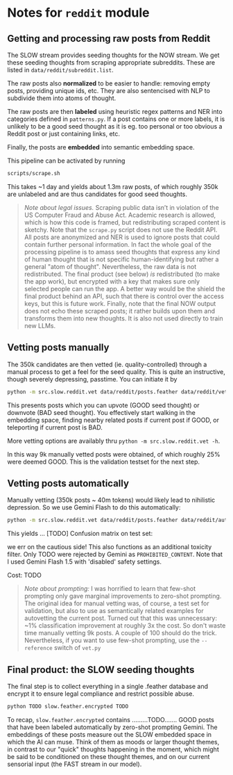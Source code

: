 # Notes for `reddit` module

## Getting and processing raw posts from Reddit

The SLOW stream provides seeding thoughts for the NOW stream. We get these seeding thoughts from scraping appropriate subreddits. These are listed in `data/reddit/subreddit.list`.

The raw posts also **normalized** to be easier to handle: removing empty posts, providing unique ids, etc. They are also sentencised with NLP to subdivide them into atoms of thought.

The raw posts are then **labeled** using heuristic regex patterns and NER into categories defined in `patterns.py`. If a post contains one or more labels, it is unlikely to be a good seed thought as it is eg. too personal or too obvious a Reddit post or just containing links, etc.

Finally, the posts are **embedded** into semantic embedding space.

This pipeline can be activated by running
```bash
scripts/scrape.sh
```
This takes ~1 day and yields about 1.3m raw posts, of which roughly 350k are unlabeled and are thus candidates for good seed thoughts.

> *Note about legal issues.*
> Scraping public data isn’t in violation of the US Computer Fraud and Abuse Act. Academic research is allowed, which is how this code is framed, but redistributing scraped content is sketchy. Note that the `scrape.py` script does not use the Reddit API. All posts are anonymized and NER is used to ignore posts that could contain further personal information. In fact the whole goal of the processing pipeline is to amass seed thoughts that express any kind of human thought that is not specific human-identifying but rather a general "atom of thought".
> Nevertheless, the raw data is not redistributed. The final product (see below) *is* redistributed (to make the app work), but encrypted with a key that makes sure only selected people can run the app. A  better way would be the shield the final product behind an API, such that there is control over the access keys, but this is future work.
> Finally, note that the final NOW output does not echo these scraped posts; it rather builds upon them and transforms them into new thoughts. It is also not used directly to train new LLMs.

## Vetting posts manually

The 350k candidates are then vetted (ie. quality-controlled) through a manual process to get a feel for the seed quality. This is quite an instructive, though severely depressing, passtime. You can initiate it by
```bash
python -m src.slow.reddit.vet data/reddit/posts.feather data/reddit/vet.feather
```
This presents posts which you can upvote (GOOD seed thought) or downvote (BAD seed thought). You effectively start walking in the embedding space, finding nearby related posts if current post if GOOD, or teleporting if current post is BAD.

More vetting options are availably thru `python -m src.slow.reddit.vet -h`.

In this way 9k manually vetted posts were obtained, of which roughly 25% were deemed GOOD. This is the validation testset for the next step.

## Vetting posts automatically

Manually vetting (350k posts ~ 40m tokens) would likely lead to nihilistic depression.
So we use Gemini Flash to do this automatically:
```bash
python -m src.slow.reddit.vet data/reddit/posts.feather data/reddit/autovet.feather --autovet
```
This yields ... [TODO]
Confusion matrix on test set:

we err on the cautious side! This also functions as an additional toxicity filter.
Only TODO were rejected by Gemini as `PROHIBITED_CONTENT`. Note that I used Gemini Flash 1.5 with 'disabled' safety settings.






Cost: TODO




> *Note about prompting:* I was horrified to learn that few-shot prompting only gave marginal improvements to zero-shot prompting. The original idea for manual vetting was, of course, a test set for validation, but also to use as semantically related examples for autovetting the current post. Turned out that this was unnecessary: ~1% classification improvement at roughly 3x the cost. So don't waste time manually vetting 9k posts. A couple of 100 should do the trick.
> Nevertheless, if you want to use few-shot prompting, use the `--reference` switch of `vet.py`

## Final product: the SLOW seeding thoughts

The final step is to collect everything in a single .feather database and encrypt it to ensure legal compliance and restrict possible abuse.
```bash
python TODO slow.feather.encrypted TODO
```

To recap, `slow.feather.encrypted` contains .........TODO....... GOOD posts that have been labeled automatically by zero-shot prompting Gemini. The embeddings of these posts measure out the SLOW embedded space in which the AI can muse. Think of them as moods or larger thought themes, in contrast to our "quick" thoughts happening in the moment, which might be said to be conditioned on these thought themes, and on our current sensorial input (the FAST stream in our model).